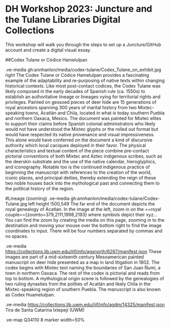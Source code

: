 # DH Workshop 2023: Juncture and the Tulane Libraries Digital Collections

This workshop will walk you through the steps to set up a Juncture/GitHub account and create a digital visual essay. 

##Codex Tulane or Códice Hamelulpan

.ve-media gh:annhanlon/media/codex-tulane/Codex_Tulane_on_exhibit.jpg right
The Codex Tulane or Códice Hamelulpan provides a fascinating example of the adaptability and re-purposing of native texts within changing historical contexts.  Like most post-contact codices, the Codex Tulane was likely composed in the early decades of Spanish rule (ca. 1550s) to establish an authoritative lineage or lineages vying for territorial rights and privileges.  Painted on gessoed pieces of deer hide are 15 generations of royal ancestors spanning 300 years of marital history from two Mixtec-speaking towns, Acatlán and Chila, located in what is today southern Puebla and northern Oaxaca, Mexico.  The document was painted for Mixtec elites to support their claims before Spanish colonial administrators who likely would not have understood the Mixtec glyphs or the rolled out format but would have respected its native provenance and visual impressiveness.  This alone would have conferred on the document a kind of discursive authority which local caciques deployed in their favor. The physical characteristics and textual content of the piece combine pre-contact pictorial conventions of both Mixtec and Aztec indigenous scribes, such as the deerskin substrate and the use of the native calendar, hieroglyphics, and iconography.  Notable too is the continued indigenous practice of beginning the manuscript with references to the creation of the world, iconic places, and principal deities, thereby extending the reign of these two noble houses back into the mythological past and connecting them to the political history of the region.

#Lineage (zooming)
.ve-media gh:annhanlon/media/codex-tulane/Codex-Tulane.jpg left height !500,549
The far end of the document depicts the royal genealogy of Acatlan. In the image at the left, zoom in on the ==royal couple=={zoomto=379,2111,1998,2193} where symbols depict their xyz... You can find the zoom by creating the media on this page, zooming in to the destination and moving your mouse over the bottom right to find the image coordinates to input. There will be four numbers separated by commas and no spaces. 

.ve-media https://collections.lib.uwm.edu/iiif/info/agsnorth/6267/manifest.json
These images are part of a mid-sixteenth century Mesoamerican painted manuscript on deer hide presented as a map in land litigation in 1802. The codex begins with Mixtec text naming the boundaries of San Juan Ñumí, a town in northern Oaxaca. The rest of the codex is pictorial and reads from top to bottom. A mythological origin scene is followed by the genealogies of two ruling dynasties from the polities of Acatlán and likely Chila in the Mixtec-speaking region of southern Puebla. The manuscript is also known as Codex Huamelulpan.

.ve-media https://collections.lib.uwm.edu/iiif/info/agdm/14325/manifest.json
Tira de Santa Catarina Ixtepeji (UWM) 

.ve-map Q34110 8 marker width=50%